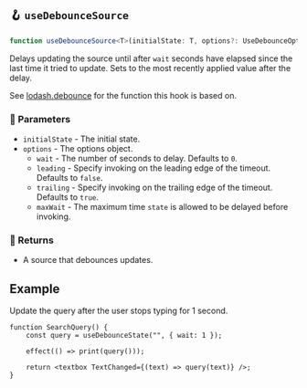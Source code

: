 ## 🪝 `useDebounceSource`

```ts
function useDebounceSource<T>(initialState: T, options?: UseDebounceOptions): Source<T>;
```

Delays updating the source until after `wait` seconds have elapsed since the last time it tried to update. Sets to the most recently applied value after the delay.

See [lodash.debounce](https://lodash.com/docs/4.17.15#debounce) for the function this hook is based on.

### 📕 Parameters

-   `initialState` - The initial state.
-   `options` - The options object.
    -   `wait` - The number of seconds to delay. Defaults to `0`.
    -   `leading` - Specify invoking on the leading edge of the timeout. Defaults to `false`.
    -   `trailing` - Specify invoking on the trailing edge of the timeout. Defaults to `true`.
    -   `maxWait` - The maximum time `state` is allowed to be delayed before invoking.

### 📗 Returns

-   A source that debounces updates.

## Example

Update the query after the user stops typing for 1 second.

```tsx
function SearchQuery() {
	const query = useDebounceState("", { wait: 1 });

	effect(() => print(query()));

	return <textbox TextChanged={(text) => query(text)} />;
}
```
